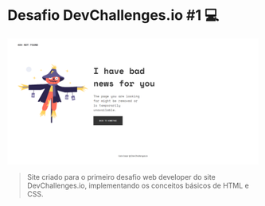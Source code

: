 # Desafio DevChallenges.io #1 :computer:

<img src="./example.png" alt="Exemplo Imagem" />

> Site criado para o primeiro desafio web developer do site DevChallenges.io, implementando os conceitos básicos de HTML e CSS.
